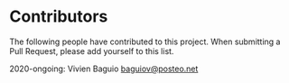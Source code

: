 # Contributors

The following people have contributed to this project. When submitting a Pull Request, please add yourself to this list.

2020-ongoing: Vivien Baguio baguiov@posteo.net
